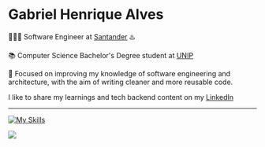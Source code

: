 
# Gabriel Henrique Alves

<p>🧑🏾‍💻 Software Engineer at <a href="https://www.santander.com.br/" target="blank_">Santander</a> ♨️</p>
<p>📚 Computer Science Bachelor's Degree student at <a href="https://www.unip.br/" target="_blank">UNIP</a></p>
<p>🧠 Focused on improving my knowledge of software engineering and architecture, with the aim of writing cleaner and more reusable code.</p>
<p>I like to share my learnings and tech backend content on my <a href="https://www.linkedin.com/in/gabriel-henrique-alves-dev/" target="blank_">LinkedIn</a></p>
<hr>

[![My Skills](https://skillicons.dev/icons?i=java,kotlin,spring,angular,rabbitmq,kafka,aws,docker,postgres,mysql,mongodb,redis)](https://skillicons.dev)

![](https://github-readme-stats.vercel.app/api/top-langs/?username=gb-alves03&theme=tokyonight&hide_border=false&include_all_commits=true&count_private=true&layout=compact)
